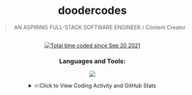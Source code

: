 <div align="center">

<h1 align="center">doodercodes</h1>

<blockquote>AN ASPIRING FULL-STACK SOFTWARE ENGINEER / Content Creator</blockquote>
<br>
<a href="https://wakatime.com/@ea28f326-2a79-433d-b170-9f4b95b68198"><img src="https://wakatime.com/badge/user/ea28f326-2a79-433d-b170-9f4b95b68198.svg" alt="Total time coded since Sep 20 2021" /></a>

<h3 align="center">Languages and Tools:</h3>

 <p>
    <a href="https://skillicons.dev">
      <img src='https://skillicons.dev/icons?i=html,css,js,nodejs,mysql,mongo,vue,discord,bots,git,md,bash,vscode' />
    </a>
  </p>

<details>
<summary>🔥:Click to View Coding Activity and GitHub Stats</summary>
  GitHub trophies
 <p align="left"> <a href="https://github.com/ryo-ma/github-profile-trophy"><img src="https://github-profile-trophy.vercel.app/?username=doodercodes"  alt="doodercodes" /></a> </p>
GitHub streaks
 <p><img align="center" src="https://github-readme-streak-stats.herokuapp.com/?user=doodercodes&" alt="doodercodes" /></p> 
<!-- GitHub stats -->
<!-- <p>&nbsp;<img align="center" src="https://github-readme-stats.vercel.app/api?username=doctorbraingoop&show_icons=true&locale=en" alt="doctorbraingoop" /></p> -->
<a href="https://wakatime.com/@Saavv"><img src="https://wakatime.com/share/@Saavv/26f3c041-76fc-4a13-91c7-ee99163c77b5.png" /></a>
<a href="https://wakatime.com/@Saavv"><img src="https://wakatime.com/share/@Saavv/b3db3d71-a552-41be-8471-dbb60c5f57d4.png" /></a>
</details>

<!-- <h3>Connect with me:</h3> -->

<!--
[<img align="left" alt="Twitch" width="22px" src="https://raw.githubusercontent.com/rahuldkjain/github-profile-readme-generator/master/src/images/icons/Social/instagram.svg" />][instagram]
[<img align="left" alt="Linkedin" width="22px" src="https://user-images.githubusercontent.com/40189403/139202889-1ef81c4b-4754-42b0-92c1-46ebc81c93bf.png" />][youtube]
[<img align="left" alt="Twitch" width="22px" src="https://user-images.githubusercontent.com/40189403/139219389-375b38b3-1b2a-4ead-8747-3dc6cc251fd9.png" />][twitch]
 [<img align="left" alt="Discord" width="22px" src="https://user-images.githubusercontent.com/40189403/139208883-a661c4ed-7018-4615-9ece-012fa8a343a2.png" />][discord]
[<img align="left" alt="Linkedin" width="22px" src="https://user-images.githubusercontent.com/40189403/139213461-f6497c2a-147f-4c0c-b8e8-61772736d1a2.png" />][linkedin]
[<img align="left" alt="Linkedin" width="22px" src="https://raw.githubusercontent.com/rahuldkjain/github-profile-readme-generator/master/src/images/icons/Social/devto.svg" />][dev.to]
[<img align="left" alt="Linkedin" width="22px" src="https://cdn.hashnode.com/res/hashnode/image/upload/v1611244244346/Y0nrI4kKp.png?auto=compress&w=500" />][hashnode]

[instagram]: https://www.instagram.com/doctorbraingoop/?utm_source=github&utm_medium=banner
[youtube]: https://www.youtube.com/channel/UCGn4EWlzVdAuFpJ8Q_6VNqg
[twitch]: https://www.twitch.tv/doctorbraingoop?utm_source=github&utm_medium=banner
 [discord]: https://discordapp.com/users/763824846219247636/
[linkedin]: https://www.linkedin.com/in/michael-smith-iii-a68056178/?utm_source=github&utm_medium=banner
[dev.to]: https://dev.to/doctorbraingoop?utm_source=github&utm_medium=dev.to
[hashnode]: https://hashnode.com/@Braingoop?utm_source=github&utm_medium=banner
<br>
 -->
